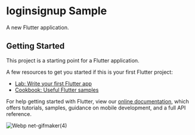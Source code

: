 # loginsignup Sample

A new Flutter application.

## Getting Started

This project is a starting point for a Flutter application.

A few resources to get you started if this is your first Flutter project:

- [Lab: Write your first Flutter app](https://flutter.dev/docs/get-started/codelab)
- [Cookbook: Useful Flutter samples](https://flutter.dev/docs/cookbook)

For help getting started with Flutter, view our
[online documentation](https://flutter.dev/docs), which offers tutorials,
samples, guidance on mobile development, and a full API reference.

![Webp net-gifmaker(4)](https://user-images.githubusercontent.com/47185800/113287450-ca26bf80-9317-11eb-8a7c-d008a7402208.gif)
